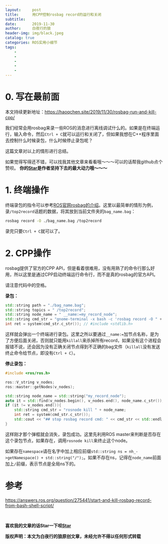 ```yaml
---
layout:     post
title:      用CPP控制rosbag record的运行和关闭
subtitle:   
date:       2019-11-30
author:     白夜行的狼
header-img: img/black.jpeg
catalog: true
categories: ROS实用小细节
tags:
    - 
    - 
    - 
    - 
    - 
--- 
```


# 0. 写在最前面

本文持续更新地址：<https://haoqchen.site/2019/11/30/rosbag-run-and-kill-cpp/>

我们经常会用rosbag来录一些ROS的消息进行离线调试什么的。如果是在终端运行，输入命令，然后`Ctrl + C`就可以运行和关闭了，但如果我想在C++程序里面去控制什么时候录包，什么时候停止录包呢？

这篇文章对以上的情形进行总结。

如果觉得写得还不错，可以找我其他文章来看看哦～～～可以的话帮我github点个赞呗。
**你的[Star](https://github.com/HaoQChen/HaoQChen.github.io)是作者坚持下去的最大动力哦～～～**

# 1. 终端操作

终端录包的指令可以参考[ROS官网rosbag的介绍](http://wiki.ros.org/rosbag/Commandline#record)。这里以最简单的情形为例，录`/top2record`话题的数据，将其放到当前文件夹的`bag_name.bag`：

```bash
rosbag record -O ./bag_name.bag /top2record
```

录完只要`Ctrl + C`就可以了。

# 2. CPP操作
rosbag提供了官方的CPP API，但是看着很难用，没有用熟了的命令行那么好用，所以这里是通过CPP启动终端运行命令行，而不是真的rosbag的官方API。

请注意代码中的空格。

**录包：**
```cpp
std::string path = "./bag_name.bag";
std::string topics = " /top2record";
std::string node_name = " __name:=my_record_node";
std::string cmd_str = "gnome-terminal -x bash -c 'rosbag record -O " + path + topics + node_name + "'";
int ret = system(cmd_str.c_str()); // #include <stdlib.h>
```
这样就会弹出一个终端进行录包。这里之所以要通过`__name:=`加节点名称，是为了方便后面关闭，否则就只能用`killall`来杀掉所有record，如果没有这个进程会报错不说，还会因为没有正确关闭节点得到不正确的bag文件（`killall`没有发送终止命令给节点，即没有`Ctrl + C`）。

**停止录包：**
```cpp
#include <ros/ros.h>

ros::V_string v_nodes;
ros::master::getNodes(v_nodes);

std::string node_name = std::string("my_record_node");
auto it = std::find(v_nodes.begin(), v_nodes.end(), node_name.c_str());
if (it != v_nodes.end()){
    std::string cmd_str = "rosnode kill " + node_name;
    int ret = system(cmd_str.c_str());
    std::cout << "## stop rosbag record cmd: " << cmd_str << std::endl;
}
```
这样刚才那个弹框就会消失，录包成功。这里先利用ROS master来判断是否存在这个录包节点，如果存在，调用`rosnode kill`来终止这个node。

如果存在`namespace`请在名字中加上相应前缀`std::string ns = nh_->getNamespace() + std::string("/");`。如果不存在ns，记得在`node_name`前面加上`/`前缀，表示节点是全局ns下的。

# 参考

<https://answers.ros.org/question/275441/start-and-kill-rosbag-record-from-bash-shell-script/>

<br>

**喜欢我的文章的话Star一下呗[Star](https://github.com/HaoQChen/HaoQChen.github.io)**

**版权声明：本文为白夜行的狼原创文章，未经允许不得以任何形式转载**
